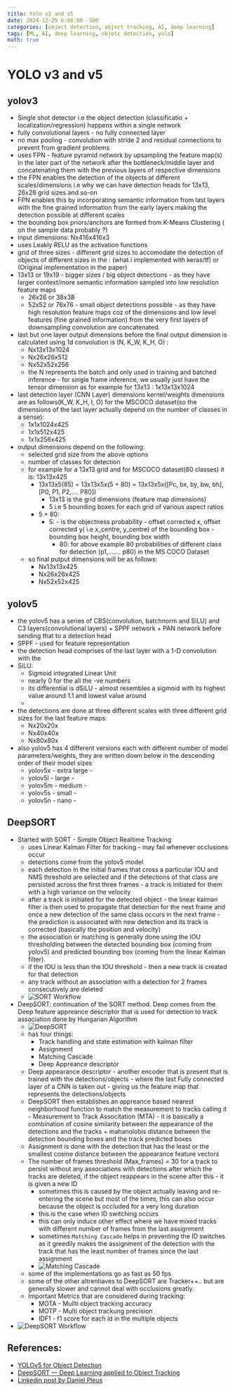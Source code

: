 ```yaml
---
title: Yolo v3 and v5
date: 2024-12-29 6:00:00 -500
categories: [object detection, object tracking, AI, deep learning]
tags: [ML, AI, deep learning, objetc detection, yolo]
math: true
---
```



# YOLO v3 and v5 

## yolov3 

- Single shot detector i.e the object detection (classificatio + localization/regression) happens within a single network
- fully convolutional layers - no fully connected layer
- no max pooling - convolution with stride 2 and residual connections to prevent from gradient problems
- uses FPN - feature pyramid network by upsampling the feature map(s) in the later part of the network after the bottleneck/middle layer and concatenating them with the previous layers of respective dimensions
- the FPN enables the detection of the objects at different scales/dimensions i.e why we can have detection heads for 13x13, 26x26 grid sizes and so-on
- FPN enables this by incorporating semantic information from last layers with the fine grained information from the early layers making the detection possible at different scales
- the bounding box priors/anchors are formed from K-Means Clustering ( on the sample data probably ?)
- input dimensions: Nx416x416x3
- uses Leakly RELU as the activation functions
- grid of three sizes - different grid sizes to accomodate the detection of objects of different sizes in the : (what i implemented with keras/tf) or (Original implementation in the paper)
- 13x13 or 19x19 - bigger sizes / big object detections - as they have larger context/more semantic information sampled into low resolution feature maps
	- 26x26 or 38x38
	- 52x52 or 76x76 - small object detections possible - as they have high resolution feature maps coz of the dimensions and low level features (fine grained information) from the very first layers of downsampling convolution are concatenated.
- last but one layer output dimensions before the final output dimension is calculated using 1d convolution is (N, K_W, K_H, O) :
	- Nx13x13x1024
	- Nx26x26x512
	- Nx52x52x256
	- the N represents the batch and only used in training and batched inference - for single frame inference, we usually just have the tensor dimension as for example for 13x13 : 1x13x13x1024
- last detection layer (CNN Layer) dimensions kernel/weights dimensions are as follows(K_W, K_H, I, O) for the MSCOCO dataset(so the dimensions of the last layer actually depend on the number of classes in a sense): 
	- 1x1x1024x425
	- 1x1x512x425
	- 1x1x256x425
- output dimensions depend on the following:
	- selected grid size from the above options
	- number of classes for detection
	- for example for a 13x13 grid and for MSCOCO dataset(80 classes) it is: 13x13x425
		- 13x13x5(85) = 13x13x5x(5 + 80) = 13x13x5x([Pc, bx, by, bw, bh],[P0, P1, P2,.... P80])
			- 13x13 is the grid dimensions (feature map dimensions)
			- 5 i.e 5 bounding boxes for each grid of various aspect ratios
  		- 5 + 80:
   			- 5:
					- is the objectness probability
					- offset corrected x, offset corrected y( i.e x_centre, y_centre) of the bounding box
					- bounding box height, bounding box width
				- 80: for above example 80 probabilities of different class for detection (p1,....... p80) in the MS COCO Dataset
	- so final putput dimensions will be as follows:
		- Nx13x13x425
		- Nx26x26x425
		- Nx52x52x425



## yolov5

- the yolov5 has a series of CBS(convolution, batchnorm and SiLU) and C3 layers(convolutional layers) + SPPF network + PAN network before sending that to a detection head
- SPPF - used for feature representation 
- the detection head comprises of the last layer with a 1-D convolution with the  
- SiLU:
	- Sigmoid integrated Linear Unit
	- nearly 0 for the all the -ve numbers
	- its differential is dSiLU - almost resembles a sigmoid with its highest value around 1.1 and lowest value around
	- 
- the detections are done at three different scales with three different grid sizes for the last feature maps:
	- Nx20x20x
	- Nx40x40x
	- Nx80x80x
- also yolov5 has 4 different versions each with different number of model parameters/weights, they are written down below in the descending order of their model sizes
	- yolov5x - extra large -
	- yolov5l - large -
	- yolov5m - medium -
	- yolov5s - small -
	- yolov5n - nano -



## DeepSORT

- Started with SORT - Simple Object Realtime Tracking
	- uses Linear Kalman Filter for tracking - may fail whenever occlusions occur
	- detections come from the yolov5 model
	- each detection in the initial frames that cross a particular IOU and NMS threshold are selected and if the detections of that class are persisted 
	across the first three frames - a track is initiated for them with a high variance on the velocity
	- after a track is initiated for the detected object - the linear kalman filter is then used to propagate that detection for the next frame and once 
	a new detection of the same class occurs in the next frame - the prediction is associated with new detection and its track is corrected (basically the position and velocity)
	- the association or matching is generally done using the IOU thresholding between the detected bounding box (coming from yolov5) and predicted bounding box (coming from 
	the linear Kalman filter).
	- if the IOU is less than the IOU threshold - then a new track is created for that detection
	- any track without an association with a detection for 2 frames consecutively are deleted
	- ![SORT Workflow](/assets/img/24-12-yolov3-v5-sort/sort-workflow.png)
- DeepSORT: continuation of the SORT method. Deep comes from the Deep feature appreance descriptor that is used for detection to track association done by Hungarian Algorithm
	- ![DeepSORT](/assets/img/24-12-yolov3-v5-sort/deep-sort-arch.png)
	- has four things:
		- Track handling and state estimation with kalman filter
		- Assignment
		- Matching Cascade
		- Deep Appreance descriptor
	- Deep appearance descriptor - another encoder that is present that is trained with the detections/objects - where the last Fully connected layer of a CNN is taken out - giving 
	us the feature map that represents the detections/objects
	- DeepSORT then establishes an appreance based nearest neighborhood function to match the measurement to tracks calling it - Measurement to Track Associtation (MTA) - it is basically a combination of 
	cosine similarity between the appearance of the detections and the tracks + mahanolobis distance between the detection bounding boxes and the track predicted boxes
	- Assignment is done with the detection that has the least or the smallest cosine distance between the appearance feature vectors
	- The number of frames threshold (Max_frames) = 30 for a track to persist without any associations with detections after which the tracks are deleted, if the object reappears in the scene after this - it is given a new ID
		- sometimes this is caused by the object actually leaving and re-entering the scene but most of the times, this can also occur because the object is occluded for a very long duration
		- this is the case when ID switching occurs
		- this can only induce other effect where we have mixed tracks with different number of frames from the last assignment 
		- sometimes `Matching Cascade` helps in preventing the ID switches as it greedily makes the assignment of the detection with the track that has the least number of frames since the last assignment 
		- ![Matching Cascade](/assets/img/24-12-yolov3-v5-sort/matching-cascade.png)
	- some of the implementations go as fast as 50 fps
	- some of the other altrentiaves to DeepSORT are Tracker++.. but are generally slower and cannot deal with occlusions greatly. 
	- Important Metrics that are considered during tracking:
		- MOTA - Mullti object tracking accuracy 
		- MOTP - Multi object trackung precision
		- IDF1 - f1 score for each id in the multiple objects
- ![DeepSORT Workflow](/assets/img/24-12-yolov3-v5-sort/deep-sort-workflow.png)




## References: 
- [YOLOv5 for Object Detection](https://sh-tsang.medium.com/brief-review-yolov5-for-object-detection-84cc6c6a0e3a)
- [DeepSORT — Deep Learning applied to Object Tracking](https://medium.com/augmented-startups/deepsort-deep-learning-applied-to-object-tracking-924f59f99104)
- [Linkedin post by Daniel Pleus](https://www.linkedin.com/pulse/object-tracking-sort-deepsort-daniel-pleus/)


